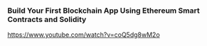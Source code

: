 ### Build Your First Blockchain App Using Ethereum Smart Contracts and Solidity

https://www.youtube.com/watch?v=coQ5dg8wM2o
